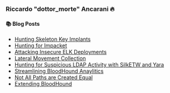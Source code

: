 ### Riccardo "dottor_morte" Ancarani 🔥


#### 📚 Blog Posts
- [Hunting Skeleton Key Implants](https://riccardoancarani.github.io/2020-08-08-hunting-for-skeleton-keys/)
- [Hunting for Impacket](https://riccardoancarani.github.io/2020-05-10-hunting-for-impacket/)
- [Attacking Insecure ELK Deployments](https://riccardoancarani.github.io/2020-03-21-fooling-the-blue-team-abusing-insecure-elk/)
- [Lateral Movement Collection](https://riccardoancarani.github.io/2019-10-04-lateral-movement-megaprimer/)
- [Hunting for Suspicious LDAP Activity with SilkETW and Yara](https://riccardoancarani.github.io/2019-10-19-hunting-for-domain-enumeration/)
- [Streamlining BloodHound Anaylitics](https://riccardoancarani.github.io/2019-12-08-streamlining-bloodhound-analytics/)
- [Not All Paths are Created Equal](https://riccardoancarani.github.io/2019-11-08-not-all-paths-are-equal/)
- [Extending BloodHound](https://riccardoancarani.github.io/2020-02-06-extending-bloodhound-pt1/)

<!--
**RiccardoAncarani/RiccardoAncarani** is a ✨ _special_ ✨ repository because its `README.md` (this file) appears on your GitHub profile.

Here are some ideas to get you started:

- 🔭 I’m currently working on ...
- 🌱 I’m currently learning ...
- 👯 I’m looking to collaborate on ...
- 🤔 I’m looking for help with ...
- 💬 Ask me about ...
- 📫 How to reach me: ...
- 😄 Pronouns: ...
- ⚡ Fun fact: ...
-->
